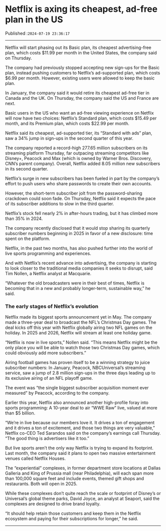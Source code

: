 # Netflix is axing its cheapest, ad-free plan in the US

Published :`2024-07-19 23:36:17`

---

Netflix will start phasing out its Basic plan, its cheapest advertising-free plan, which costs $11.99 per month in the United States, the company said on Thursday.

The company had previously stopped accepting new sign-ups for the Basic plan, instead pushing customers to Netflix’s ad-supported plan, which costs $6.99 per month. However, existing users were allowed to keep the basic plan.

In January, the company said it would retire its cheapest ad-free tier in Canada and the UK. On Thursday, the company said the US and France are next.

Basic users in the US who want an ad-free viewing experience on Netflix will now have two choices: Netflix’s Standard plan, which costs $15.49 per month, and its Premium plan, which costs $22.99 per month.

Netflix said its cheapest, ad-supported tier, its “Standard with ads” plan, saw a 34% jump in sign-ups in the second quarter of this year.

The company reported a record-high 277.65 million subscribers on its streaming platform Thursday, far outpacing streaming competitors like Disney+, Peacock and Max (which is owned by Warner Bros. Discovery, CNN’s parent company). Overall, Netflix added 8.05 million new subscribers in its second quarter.

Netflix’s surge in new subscribers has been fueled in part by the company’s effort to push users who share passwords to create their own accounts.

However, the short-term subscriber jolt from the password-sharing crackdown could soon fade. On Thursday, Netflix said it expects the pace of its subscriber additions to slow in the third quarter.

Netflix’s stock fell nearly 2% in after-hours trading, but it has climbed more than 35% in 2024.

The company recently disclosed that it would stop sharing its quarterly subscriber numbers beginning in 2025 in favor of a new disclosure: time spent on the platform.

Netflix, in the past two months, has also pushed further into the world of live sports programming and experiences.

And with Netflix’s recent advance into advertising, the company is starting to look closer to the traditional media companies it seeks to disrupt, said Tim Nollen, a Netflix analyst at Macquarie.

“Whatever the old broadcasters were in their best of times, Netflix is becoming that in a new and probably longer-term, sustainable way,” he said.

### The early stages of Netflix’s evolution

Netflix made its biggest sports announcement yet in May. The company made a three-year deal to broadcast the NFL’s Christmas Day games. The deal kicks off this year with Netflix globally airing two NFL games on the holiday. In 2025 and 2026, Netflix will stream at least one holiday game.

“Netflix is now in live sports,” Nollen said. “This means Netflix might be the only place you will be able to watch those two Christmas Day games, which could obviously add more subscribers.”

Airing football games has proven itself to be a winning strategy to juice subscriber numbers: In January, Peacock, NBCUniversal’s streaming service, saw a jump of 2.8 million sign-ups in the three days leading up to its exclusive airing of an NFL playoff game.

The event was “the single biggest subscriber acquisition moment ever measured” by Peacock, according to the company.

Earlier this year, Netflix also announced another high-profile foray into sports programming: A 10-year deal to air “WWE Raw” live, valued at more than $5 billion.

“We’re in live because our members love it. It drives a ton of engagement and it drives a ton of excitement, and those two things are very valuable,” Netflix co-CEO Ted Sarandos said on the company’s earnings call Thursday. “The good thing is advertisers like it too.”

But live sports aren’t the only way Netflix is trying to expand its footprint. Last month, the company said it plans to open two massive entertainment venues called Netflix Houses.

The “experiential” complexes, in former department store locations at Dallas Galleria and King of Prussia mall (near Philadelphia), will each span more than 100,000 square feet and include events, themed gift shops and restaurants. Both will open in 2025.

While these complexes don’t quite reach the scale or footprint of Disney’s or Universal’s global theme parks, David Joyce, an analyst at Seaport, said the complexes are designed to drive brand loyalty.

“It should help retain those customers and keep them in the Netflix ecosystem and paying for their subscriptions for longer,” he said.

---

